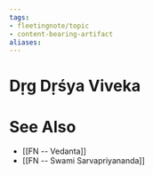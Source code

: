 ```yaml
---
tags:
- fleetingnote/topic
- content-bearing-artifact
aliases:
---
```


# Dṛg Dṛśya Viveka


# See Also

- [[FN -- Vedanta]]
- [[FN -- Swami Sarvapriyananda]]

